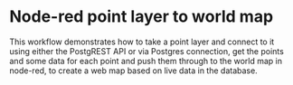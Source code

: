 # Node-red point layer to world map

This workflow demonstrates how to take a point layer and connect to it using either the PostgREST API or via Postgres connection, get the points and some data for each point and push them through to the world map in node-red, to create a web map based on live data in the database. 